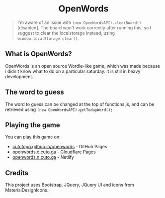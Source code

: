 <h1 align="center">OpenWords</h1>

> I'm aware of an issue with ```(new OpenWordsAPI).clearBoard()``` [disabled]. The board won't work correctly after running this, so I suggest to clear the localstorage instead, using ```window.localStorage.clear()```. 

## What is OpenWords?
OpenWords is an open source Wordle-like game, which was made because i didn't know what to do on a particular saturday. It is still in heavy development.

## The word to guess
The word to guess can be changed at the top of functions.js, and can be retrieved using ```(new OpenWordsAPI).getTodayWord();```

## Playing the game
You can play this game on:
 - [cutotopo.github.io/openwords](https://cutotopo.github.io/openwords) - GitHub Pages
 - [openwords.c.cuto.ga](https://openwords.c.cuto.ga) - Cloudflare Pages
 - [openwords.n.cuto.ga](https://openwords.n.cuto.ga) - Netlify

## Credits
This project uses Bootstrap, JQuery, JQuery UI and icons from MaterialDesignIcons.